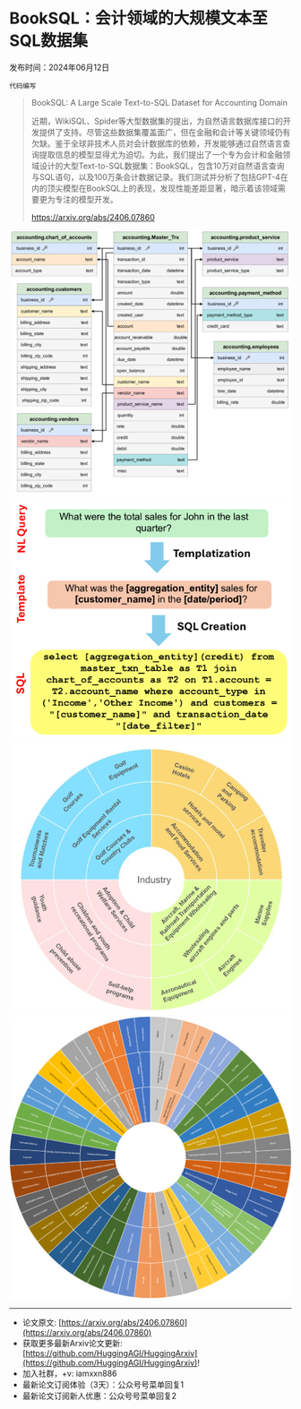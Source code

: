 # BookSQL：会计领域的大规模文本至SQL数据集
发布时间：2024年06月12日

`代码编写`
> BookSQL: A Large Scale Text-to-SQL Dataset for Accounting Domain
>
> 近期，WikiSQL、Spider等大型数据集的提出，为自然语言数据库接口的开发提供了支持。尽管这些数据集覆盖面广，但在金融和会计等关键领域仍有欠缺。鉴于全球非技术人员对会计数据库的依赖，开发能够通过自然语言查询提取信息的模型显得尤为迫切。为此，我们提出了一个专为会计和金融领域设计的大型Text-to-SQL数据集：BookSQL，包含10万对自然语言查询与SQL语句，以及100万条会计数据记录。我们测试并分析了包括GPT-4在内的顶尖模型在BookSQL上的表现，发现性能差距显著，暗示着该领域需要更为专注的模型开发。
>
> https://arxiv.org/abs/2406.07860

![](https://raw.githubusercontent.com/HuggingAGI/HuggingArxiv/main/paper_images/2406.07860/x1.png)
![](https://raw.githubusercontent.com/HuggingAGI/HuggingArxiv/main/paper_images/2406.07860/x2.png)
![](https://raw.githubusercontent.com/HuggingAGI/HuggingArxiv/main/paper_images/2406.07860/x3.png)
![](https://raw.githubusercontent.com/HuggingAGI/HuggingArxiv/main/paper_images/2406.07860/x4.png)

<hr />

- 论文原文: [https://arxiv.org/abs/2406.07860](https://arxiv.org/abs/2406.07860)
- 获取更多最新Arxiv论文更新: [https://github.com/HuggingAGI/HuggingArxiv](https://github.com/HuggingAGI/HuggingArxiv)!
- 加入社群，+v: iamxxn886
- 最新论文订阅体验（3天）：公众号号菜单回复1
- 最新论文订阅新人优惠：公众号号菜单回复2